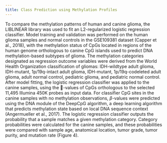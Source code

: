```yaml
---
title: Class Prediction using Methylation Profiles
---
```


To compare the methylation patterns of human and canine glioma, the LIBLINEAR library was used to fit an L2-regularized logistic regression classifier. Model training and validation was performed on the human glioma samples and normal controls in the GSE109381 dataset (Capper et al., 2018), with the methylation status of CpGs located in regions of the human genome orthologous to canine CpG islands used to predict DNA methylation-based subtypes of glioma. The methylation categories designated as regression outcome variables were derived from the World Health Organization classification of gliomas: IDH-wildtype adult glioma, IDH-mutant, 1p/19q-intact adult glioma, IDH-mutant, 1p/19q-codeleted adult glioma, adult normal control, pediatric glioma, and pediatric normal control. After model fitting, the logistic regression classifier was applied to the canine samples, using the -values of CpGs orthologous to the selected 11,495 Illumina 450K probes as input data. For classifier CpG sites in the canine samples with no methylation observations, $\beta$-values were predicted using the DNA module of the DeepCpG algorithm, a deep learning algorithm that predicts methylation state based on local DNA sequence context (Angermueller et al., 2017). The logistic regression classifier outputs the probability that a sample matches a given methylation category. Category probabilities were calculated for the canine samples, and these probabilities were compared with sample age, anatomical location, tumor grade, tumor purity, and mutation rate (Figure 4).


